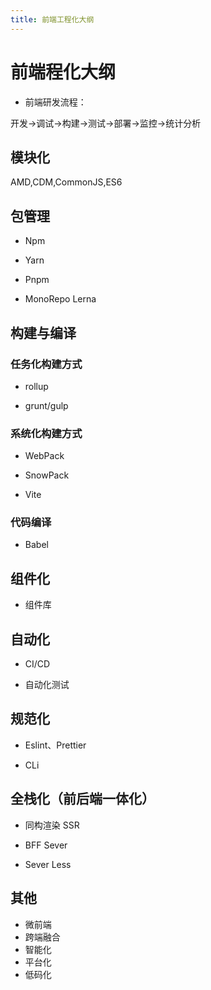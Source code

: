 ```yaml
---
title: 前端工程化大纲
---
```


# 前端程化大纲

- 前端研发流程：

开发->调试->构建->测试->部署->监控->统计分析

## 模块化

AMD,CDM,CommonJS,ES6

## 包管理

- Npm

- Yarn

- Pnpm

- MonoRepo Lerna

## 构建与编译

### 任务化构建方式

- rollup

- grunt/gulp

### 系统化构建方式

- WebPack

- SnowPack

- Vite

### 代码编译

- Babel

## 组件化

- 组件库


## 自动化

- CI/CD

- 自动化测试


## 规范化

- Eslint、Prettier

- CLi

## 全栈化（前后端一体化）

- 同构渲染 SSR

- BFF Sever

- Sever Less

## 其他

- 微前端
- 跨端融合
- 智能化
- 平台化
- 低码化

